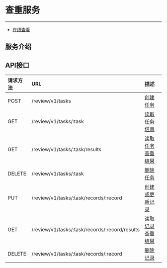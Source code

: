 # 查重服务

---

- [在线查看](https://eetze.github.io/review-service/)

## 服务介绍

## API接口

|请求方法 |URL |描述 |
|:---|:---|:---|
|POST |/review/v1/tasks |[创建任务](api_document/post_tasks.md) |
|GET |/review/v1/tasks/:task |[读取任务信息](api_document/get_tasks.md) |
|GET | /review/v1/tasks/:task/results | [读取任务查重结果](api_document/get_tasks_results.md) |
|DELETE |/review/v1/tasks/:task |[删除任务](api_document/delete_tasks.md) |
|PUT | /review/v1/tasks/:task/records/:record |[创建或更新记录](api_document/put_tasks_records.md) |
|GET |/review/v1/tasks/:task/records/:record/results |[读取记录查重结果](api_document/get_tasks_records_results.md) |
|DELETE |/review/v1/tasks/:task/records/:record |[删除记录](api_document/delete_tasks_records.md) |

